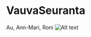 # VauvaSeuranta
Au, Ann-Mari, Roni
![Alt text](https://onlineconvertfree.com/upload/converter/221219/hGeUYJD/Capture.svg "Optional title")

